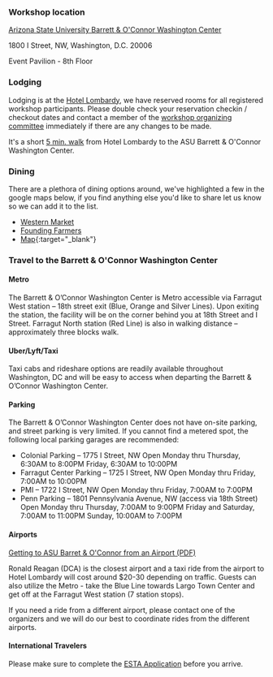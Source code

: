 ### Workshop location

[Arizona State University Barrett &amp; O'Connor Washington Center](https://washingtondc.asu.edu/barrett-and-oconnor-center)

1800 I Street, NW, Washington, D.C. 20006

Event Pavilion - 8th Floor

### Lodging

Lodging is at the [Hotel Lombardy](https://www.hotellombardy.com/), we have reserved rooms for all registered workshop participants. Please double check your reservation checkin / checkout dates and contact a member of the [workshop organizing committee](/#organizers) immediately if there are any changes to be made.

It's a short [5 min. walk](https://maps.app.goo.gl/XBdaZwRVbCoq6Awq6) from Hotel Lombardy to the ASU Barrett &amp; O'Connor Washington Center.

### Dining 

There are a plethora of dining options around, we've highlighted a few in the google maps below, if you find anything else you'd like to share let us know so we can add it to the list.

- [Western Market](https://www.westernmarketdc.com/)
- [Founding Farmers](https://www.wearefoundingfarmers.com/location/dc/)
- [Map](https://maps.app.goo.gl/PzsXF1ZjBcKxmNQc9){:target="_blank"}

### Travel to the Barrett & O'Connor Washington Center

#### Metro

The Barrett & O’Connor Washington Center is Metro accessible via Farragut West station
– 18th street exit (Blue, Orange and Silver Lines). Upon exiting the station, the facility will be on
the corner behind you at 18th Street and I Street. Farragut North station (Red Line) is also in
walking distance – approximately three blocks walk.

#### Uber/Lyft/Taxi 

Taxi cabs and rideshare options are readily available throughout Washington, DC and will be easy to access when departing the Barrett & O’Connor Washington Center.

#### Parking
The Barrett & O’Connor Washington Center does not have on-site parking, and street parking is very limited. If you cannot find a metered spot, the following local parking garages are recommended:

- Colonial Parking – 1775 I Street, NW Open Monday thru Thursday, 6:30AM to 8:00PM Friday, 6:30AM to 10:00PM
- Farragut Center Parking – 1725 I Street, NW Open Monday thru Friday, 7:00AM to 10:00PM
- PMI – 1722 I Street, NW Open Monday thru Friday, 7:00AM to 7:00PM
- Penn Parking – 1801 Pennsylvania Avenue, NW (access via 18th Street) Open Monday thru Thursday, 7:00AM to 9:00PM Friday and Saturday, 7:00AM to 11:00PM Sunday, 10:00AM to 7:00PM


#### Airports

[Getting to ASU Barret & O'Connor from an Airport (PDF)](travel-logistics.pdf)

Ronald Reagan (DCA) is the closest airport and a taxi ride from the airport to Hotel Lombardy will cost around $20-30 depending on traffic. Guests can also utilize the Metro - take the Blue Line towards Largo Town Center and get off at the Farragut West station (7 station stops).

If you need a ride from a different airport, please contact one of the organizers and we will do our best to coordinate rides from the different airports.


#### International Travelers

Please make sure to complete the [ESTA Application](https://esta.cbp.dhs.gov/esta) before you arrive.
